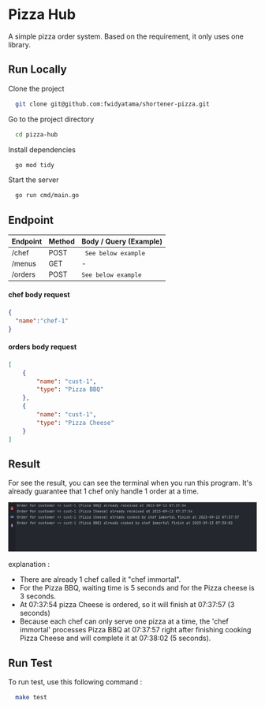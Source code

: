
# Pizza Hub
A simple pizza order system. Based on the requirement, it only uses one library.
## Run Locally

Clone the project

```bash
  git clone git@github.com:fwidyatama/shortener-pizza.git
```

Go to the project directory

```bash
  cd pizza-hub
```

Install dependencies

```bash
  go mod tidy
```

Start the server

```bash
  go run cmd/main.go
```

## Endpoint
| Endpoint  	 | Method   	 | Body / Query (Example)  	    |
|-------------|------------|------------------------------|
| /chef	      | POST   	   | ``` See below example```     |
| /menus  	   | GET   	    | -    	                       |
| /orders  	  | POST   	   | ``` See below example ```  	 |

#### chef body request
```json
{
  "name":"chef-1"
}
```

#### orders body request
```json
[
    {
        "name": "cust-1",
        "type": "Pizza BBQ"
    },
    {
        "name": "cust-1",
        "type": "Pizza Cheese"
    }
]
```



## Result
<p>For see the result, you can see the terminal when you run this program. It's already guarantee that 1 chef only handle 1 order at a time.</p>

![](./docs/example.png) <br>

explanation :
- There are already 1 chef called it "chef immortal". 
- For the Pizza BBQ, waiting time is 5 seconds and for the Pizza cheese is 3 seconds. 
- At 07:37:54 pizza Cheese is ordered, so it will finish at 07:37:57 (3 seconds) 
- Because each chef can only serve one pizza at a time, the 'chef immortal' processes Pizza BBQ at 07:37:57 right after finishing cooking Pizza Cheese and will complete it at 07:38:02 (5 seconds).

## Run Test

To run test, use this following command : 
```bash
  make test
```
